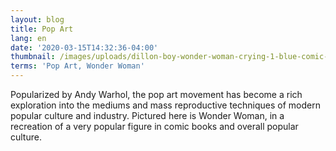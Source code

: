 ```yaml
---
layout: blog
title: Pop Art
lang: en
date: '2020-03-15T14:32:36-04:00'
thumbnail: /images/uploads/dillon-boy-wonder-woman-crying-1-blue-comic-book-art.jpg
terms: 'Pop Art, Wonder Woman'
---
```

Popularized by Andy Warhol, the pop art movement has become a rich exploration into the mediums and mass reproductive techniques of modern popular culture and industry. Pictured here is Wonder Woman, in a recreation of a very popular figure in comic books and overall popular culture.

